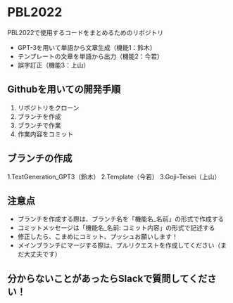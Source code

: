 # PBL2022
PBL2022で使用するコードをまとめるためのリポジトリ
- GPT-3を用いて単語から文章生成（機能1：鈴木）
- テンプレートの文章を単語から出力（機能2：今若）
- 誤字訂正（機能3：上山）

## Githubを用いての開発手順
1. リポジトリをクローン
2. ブランチを作成
3. ブランチで作業
4. 作業内容をコミット

## ブランチの作成
1.TextGeneration_GPT3（鈴木）
2.Template（今若）
3.Goji-Teisei（上山）

## 注意点
- ブランチを作成する際は、ブランチ名を「機能名_名前」の形式で作成する
- コミットメッセージは「機能名_名前: コミット内容」の形式で記述する
- 修正したら、こまめにコミット、プッシュお願いします！
- メインブランチにマージする際は、プルリクエストを作成してください（まだ大丈夫です）

## 分からないことがあったらSlackで質問してください！